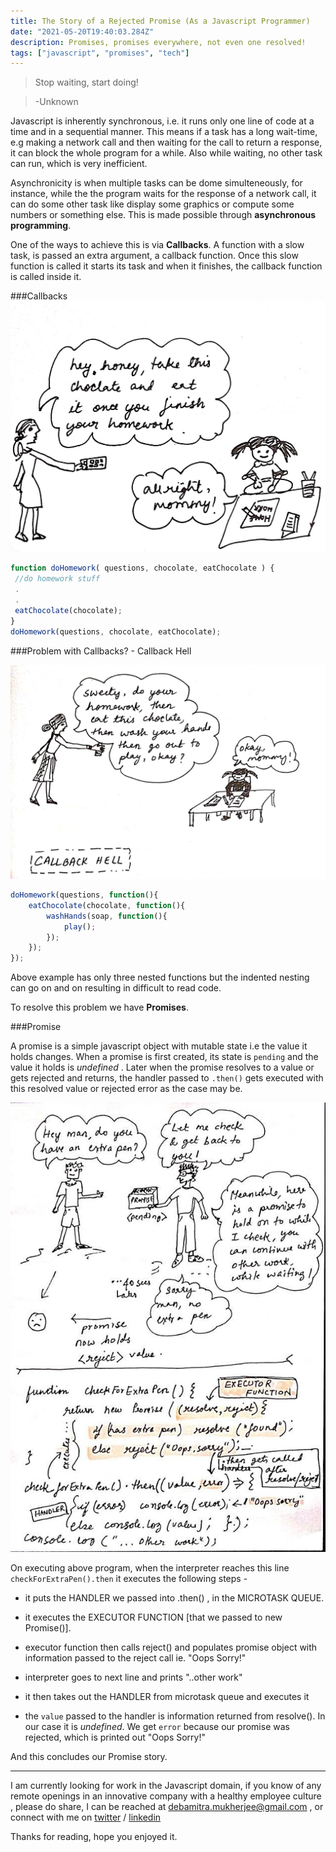 ```yaml
---
title: The Story of a Rejected Promise (As a Javascript Programmer)
date: "2021-05-20T19:40:03.284Z"
description: Promises, promises everywhere, not even one resolved!
tags: ["javascript", "promises", "tech"]
---
```



>Stop waiting, start doing!

>-Unknown


Javascript is inherently synchronous, i.e. it runs only one line of code at a time and in a sequential manner. This means if a task has a long wait-time, e.g making a network call and then waiting for the call to return a response, it can block the whole program for a while. Also while waiting, no other task can run, which is very inefficient.

Asynchronicity is when multiple tasks can be dome simulteneously, for instance, while the the program waits for the response of a network call, it can do some other task like display some graphics or compute some numbers or something else. This is made possible through **asynchronous programming**.

One of the ways to achieve this is via **Callbacks**. A function with a slow task, is passed an extra argument, a callback function. Once this slow function is called it starts its task and when it finishes, the callback function is called inside it.

###Callbacks
![Callback](./callback1.jpg)



```javascript
function doHomework( questions, chocolate, eatChocolate ) {
 //do homework stuff
 .
 .
 eatChocolate(chocolate); 
}
doHomework(questions, chocolate, eatChocolate);
```

###Problem with Callbacks? - Callback Hell 

![Too many nested Callbacks](./callback2.jpg)

```javascript
doHomework(questions, function(){
	eatChocolate(chocolate, function(){
		washHands(soap, function(){
			play();
		});
	});
});
```
Above example has only three nested functions but the indented nesting can go on and on resulting in difficult to read code.

To resolve this problem we have **Promises**.

###Promise

A promise is a simple javascript object with mutable state i.e the value it holds changes. When a promise is first created, its state is `pending` and the value it holds is _undefined_ . Later when the promise resolves to a value or gets rejected and returns, the handler passed to `.then()` gets executed with this resolved value or rejected error as the case may be.   

![Promises, promises](./promise2.jpg)

On executing above program, when the interpreter reaches this line `checkForExtraPen().then` it executes the following steps - 
-  it puts the  HANDLER we passed into .then() , in the MICROTASK QUEUE.

-  it executes the EXECUTOR FUNCTION [that we passed to new Promise()].

-  executor function then calls reject() and populates promise object with information passed to the reject call ie. "Oops Sorry!"

-  interpreter goes to next line and prints "..other work"

-  it then takes out the HANDLER from microtask queue and executes it

-  the `value` passed to the handler is information returned from resolve(). In our case it is _undefined_. We get `error` because our promise was rejected, which is printed out "Oops Sorry!"


And this concludes our Promise story.

----


I am currently looking for work in the Javascript domain, if you know of any remote openings in an innovative company with a healthy employee culture , please do share, I can be reached at <debamitra.mukherjee@gmail.com> , or connect with me on [twitter]( https://twitter.com/debamitra_) / [linkedin](https://www.linkedin.com/in/debamitramukherjee/) 

Thanks for reading, hope you enjoyed it. 




